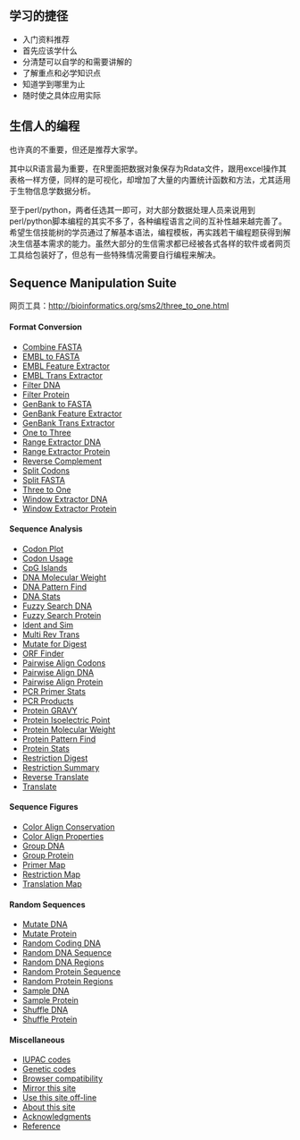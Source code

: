 ## 学习的捷径

- 入门资料推荐
- 首先应该学什么
- 分清楚可以自学的和需要讲解的
- 了解重点和必学知识点
- 知道学到哪里为止
- 随时使之具体应用实际

## 生信人的编程

也许真的不重要，但还是推荐大家学。

其中以R语言最为重要，在R里面把数据对象保存为Rdata文件，跟用excel操作其表格一样方便，同样的是可视化，却增加了大量的内置统计函数和方法，尤其适用于生物信息学数据分析。

至于perl/python，两者任选其一即可，对大部分数据处理人员来说用到perl/python脚本编程的其实不多了，各种编程语言之间的互补性越来越完善了。希望生信技能树的学员通过了解基本语法，编程模板，再实践若干编程题获得到解决生信基本需求的能力。虽然大部分的生信需求都已经被各式各样的软件或者网页工具给包装好了，但总有一些特殊情况需要自行编程来解决。

## Sequence Manipulation Suite

网页工具：http://bioinformatics.org/sms2/three_to_one.html

#### Format Conversion

- [Combine FASTA](http://bioinformatics.org/sms2/combine_fasta.html)
- [EMBL to FASTA](http://bioinformatics.org/sms2/embl_fasta.html)
- [EMBL Feature Extractor](http://bioinformatics.org/sms2/embl_feat.html)
- [EMBL Trans Extractor](http://bioinformatics.org/sms2/embl_trans.html)
- [Filter DNA](http://bioinformatics.org/sms2/filter_dna.html)
- [Filter Protein](http://bioinformatics.org/sms2/filter_protein.html)
- [GenBank to FASTA](http://bioinformatics.org/sms2/genbank_fasta.html)
- [GenBank Feature Extractor](http://bioinformatics.org/sms2/genbank_feat.html)
- [GenBank Trans Extractor](http://bioinformatics.org/sms2/genbank_trans.html)
- [One to Three](http://bioinformatics.org/sms2/one_to_three.html)
- [Range Extractor DNA](http://bioinformatics.org/sms2/range_extract_dna.html)
- [Range Extractor Protein](http://bioinformatics.org/sms2/range_extract_protein.html)
- [Reverse Complement](http://bioinformatics.org/sms2/rev_comp.html)
- [Split Codons](http://bioinformatics.org/sms2/split_codons.html)
- [Split FASTA](http://bioinformatics.org/sms2/split_fasta.html)
- [Three to One](http://bioinformatics.org/sms2/three_to_one.html)
- [Window Extractor DNA](http://bioinformatics.org/sms2/window_extract_dna.html)
- [Window Extractor Protein](http://bioinformatics.org/sms2/window_extract_protein.html)

#### Sequence Analysis

- [Codon Plot](http://bioinformatics.org/sms2/codon_plot.html)
- [Codon Usage](http://bioinformatics.org/sms2/codon_usage.html)
- [CpG Islands](http://bioinformatics.org/sms2/cpg_islands.html)
- [DNA Molecular Weight](http://bioinformatics.org/sms2/dna_mw.html)
- [DNA Pattern Find](http://bioinformatics.org/sms2/dna_pattern.html)
- [DNA Stats](http://bioinformatics.org/sms2/dna_stats.html)
- [Fuzzy Search DNA](http://bioinformatics.org/sms2/fuzzy_search_dna.html)
- [Fuzzy Search Protein](http://bioinformatics.org/sms2/fuzzy_search_protein.html)
- [Ident and Sim](http://bioinformatics.org/sms2/ident_sim.html)
- [Multi Rev Trans](http://bioinformatics.org/sms2/multi_rev_trans.html)
- [Mutate for Digest](http://bioinformatics.org/sms2/mutate_for_digest.html)
- [ORF Finder](http://bioinformatics.org/sms2/orf_find.html)
- [Pairwise Align Codons](http://bioinformatics.org/sms2/pairwise_align_codons.html)
- [Pairwise Align DNA](http://bioinformatics.org/sms2/pairwise_align_dna.html)
- [Pairwise Align Protein](http://bioinformatics.org/sms2/pairwise_align_protein.html)
- [PCR Primer Stats](http://bioinformatics.org/sms2/pcr_primer_stats.html)
- [PCR Products](http://bioinformatics.org/sms2/pcr_products.html)
- [Protein GRAVY](http://bioinformatics.org/sms2/protein_gravy.html)
- [Protein Isoelectric Point](http://bioinformatics.org/sms2/protein_iep.html)
- [Protein Molecular Weight](http://bioinformatics.org/sms2/protein_mw.html)
- [Protein Pattern Find](http://bioinformatics.org/sms2/protein_pattern.html)
- [Protein Stats](http://bioinformatics.org/sms2/protein_stats.html)
- [Restriction Digest](http://bioinformatics.org/sms2/rest_digest.html)
- [Restriction Summary](http://bioinformatics.org/sms2/rest_summary.html)
- [Reverse Translate](http://bioinformatics.org/sms2/rev_trans.html)
- [Translate](http://bioinformatics.org/sms2/translate.html)

#### Sequence Figures

- [Color Align Conservation](http://bioinformatics.org/sms2/color_align_cons.html)
- [Color Align Properties](http://bioinformatics.org/sms2/color_align_prop.html)
- [Group DNA](http://bioinformatics.org/sms2/group_dna.html)
- [Group Protein](http://bioinformatics.org/sms2/group_protein.html)
- [Primer Map](http://bioinformatics.org/sms2/primer_map.html)
- [Restriction Map](http://bioinformatics.org/sms2/rest_map.html)
- [Translation Map](http://bioinformatics.org/sms2/trans_map.html)

#### Random Sequences

- [Mutate DNA](http://bioinformatics.org/sms2/mutate_dna.html)
- [Mutate Protein](http://bioinformatics.org/sms2/mutate_protein.html)
- [Random Coding DNA](http://bioinformatics.org/sms2/random_coding_dna.html)
- [Random DNA Sequence](http://bioinformatics.org/sms2/random_dna.html)
- [Random DNA Regions](http://bioinformatics.org/sms2/random_dna_regions.html)
- [Random Protein Sequence](http://bioinformatics.org/sms2/random_protein.html)
- [Random Protein Regions](http://bioinformatics.org/sms2/random_protein_regions.html)
- [Sample DNA](http://bioinformatics.org/sms2/sample_dna.html)
- [Sample Protein](http://bioinformatics.org/sms2/sample_protein.html)
- [Shuffle DNA](http://bioinformatics.org/sms2/shuffle_dna.html)
- [Shuffle Protein](http://bioinformatics.org/sms2/shuffle_protein.html)

#### Miscellaneous

- [IUPAC codes](http://bioinformatics.org/sms2/iupac.html)
- [Genetic codes](http://bioinformatics.org/sms2/genetic_code.html)
- [Browser compatibility](http://bioinformatics.org/sms2/browser_compat.html)
- [Mirror this site](http://bioinformatics.org/sms2/mirror.html)
- [Use this site off-line](http://bioinformatics.org/sms2/mirror.html)
- [About this site](http://bioinformatics.org/sms2/about.html)
- [Acknowledgments](http://bioinformatics.org/sms2/acknowledgments.html)
- [Reference](http://bioinformatics.org/sms2/reference.html)



